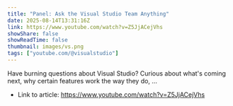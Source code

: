 ```yaml
---
title: "Panel: Ask the Visual Studio Team Anything"
date: 2025-08-14T13:31:16Z
link: https://www.youtube.com/watch?v=Z5JjACejVhs
showShare: false
showReadTime: false
thumbnail: images/vs.png
tags: ["youtube.com/@visualstudio"]
---
```

Have burning questions about Visual Studio? Curious about what's coming next, why certain features work the way they do, ...

- Link to article: https://www.youtube.com/watch?v=Z5JjACejVhs